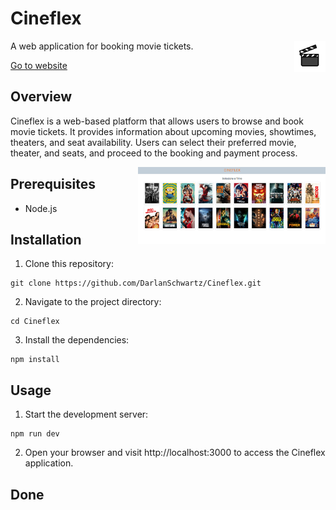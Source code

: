 # Cineflex

[<img src="https://raw.githubusercontent.com/DarlanSchwartz/Cineflex/86ff79dcecf6888b828a283947e025f6bfd0ae25/src/favicon.svg" width='50px' align='right'>](https://projeto10-cineflex-eight-sigma.vercel.app/)

A web application for booking movie tickets. 

[Go to website](https://cineflex-git-main-darlanschwartz.vercel.app/)



## Overview

Cineflex is a web-based platform that allows users to browse and book movie tickets. It provides information about upcoming movies, showtimes, theaters, and seat availability. Users can select their preferred movie, theater, and seats, and proceed to the booking and payment process.

[<img src="https://raw.githubusercontent.com/DarlanSchwartz/Cineflex/main/screenshot.png" width='300px' align='right'>](https://cineflex-git-main-darlanschwartz.vercel.app/)

## Prerequisites

- Node.js

## Installation

1. Clone this repository:

```shell
git clone https://github.com/DarlanSchwartz/Cineflex.git
```
2. Navigate to the project directory:
```shell
cd Cineflex
```
3. Install the dependencies:
```shell
npm install
```
## Usage
1. Start the development server:
```shell
npm run dev
```
2. Open your browser and visit http://localhost:3000 to access the Cineflex application.

## Done
